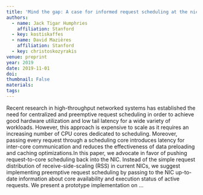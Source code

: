 ```yaml
---
title: 'Mind the gap: A case for informed request scheduling at the nic'
authors:
  - name: Jack Tigar Humphries
    affiliation: Stanford
  - key: kostiskaffes
  - name: David Mazières
    affiliation: Stanford
  - key: christoskozyrakis
venue: preprint
year: 2019
date: 2019-11-01
doi: 
thumbnail: False
materials:
tags:
---
```

Recent research in high-throughput networked systems has established the need for centralized and preemptive request scheduling in order to achieve good hardware utilization and low tail latency for a wide variety of workloads. However, this approach is expensive to scale as it requires an increasing number of CPU cores dedicated to scheduling. Moreover, passing every request through a scheduling core introduces latency for inter-core communication and reduces the effectiveness of data preloading and caching optimizations.In this paper, we advocate in favor of pushing request-to-core scheduling back into the NIC. Instead of the simple request distribution of receive-side-scaling (RSS) in current NICs, we suggest implementing preemptive request scheduling by passing to the NIC up-to-date information about core availability and execution status of active requests. We present a prototype implementation on …
